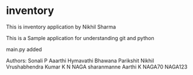 # inventory
This is inventory application by Nikhil Sharma

This is a Sample application for understanding git and python

main.py added


Authors:
Sonali P
Aaarthi
Hymavathi
Bhawana 
Parikshit
Nikhil
Vrushabhendra Kumar K N 
NAGA
sharanmanne
Aarthi K
NAGA70
NAGA123



